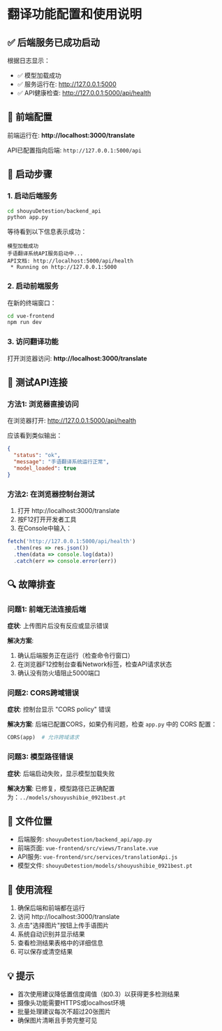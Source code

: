 # 翻译功能配置和使用说明

## ✅ 后端服务已成功启动

根据日志显示：
- ✅ 模型加载成功
- ✅ 服务运行在: http://127.0.0.1:5000
- ✅ API健康检查: http://127.0.0.1:5000/api/health

## 🔧 前端配置

前端运行在: **http://localhost:3000/translate**

API已配置指向后端: `http://127.0.0.1:5000/api`

## 📝 启动步骤

### 1. 启动后端服务
```bash
cd shouyuDetestion/backend_api
python app.py
```

等待看到以下信息表示成功：
```
模型加载成功
手语翻译系统API服务启动中...
API文档: http://localhost:5000/api/health
 * Running on http://127.0.0.1:5000
```

### 2. 启动前端服务
在新的终端窗口：
```bash
cd vue-frontend
npm run dev
```

### 3. 访问翻译功能
打开浏览器访问: **http://localhost:3000/translate**

## 🧪 测试API连接

### 方法1: 浏览器直接访问
在浏览器打开: http://127.0.0.1:5000/api/health

应该看到类似输出：
```json
{
  "status": "ok",
  "message": "手语翻译系统运行正常",
  "model_loaded": true
}
```

### 方法2: 在浏览器控制台测试
1. 打开 http://localhost:3000/translate
2. 按F12打开开发者工具
3. 在Console中输入：
```javascript
fetch('http://127.0.0.1:5000/api/health')
  .then(res => res.json())
  .then(data => console.log(data))
  .catch(err => console.error(err))
```

## 🔍 故障排查

### 问题1: 前端无法连接后端
**症状**: 上传图片后没有反应或显示错误

**解决方案**:
1. 确认后端服务正在运行（检查命令行窗口）
2. 在浏览器F12控制台查看Network标签，检查API请求状态
3. 确认没有防火墙阻止5000端口

### 问题2: CORS跨域错误
**症状**: 控制台显示 "CORS policy" 错误

**解决方案**: 
后端已配置CORS，如果仍有问题，检查 `app.py` 中的 CORS 配置：
```python
CORS(app)  # 允许跨域请求
```

### 问题3: 模型路径错误
**症状**: 后端启动失败，显示模型加载失败

**解决方案**: 
已修复，模型路径已正确配置为：`../models/shouyushibie_0921best.pt`

## 📂 文件位置

- 后端服务: `shouyuDetestion/backend_api/app.py`
- 前端页面: `vue-frontend/src/views/Translate.vue`
- API服务: `vue-frontend/src/services/translationApi.js`
- 模型文件: `shouyuDetestion/models/shouyushibie_0921best.pt`

## 🎯 使用流程

1. 确保后端和前端都在运行
2. 访问 http://localhost:3000/translate
3. 点击"选择图片"按钮上传手语图片
4. 系统自动识别并显示结果
5. 查看检测结果表格中的详细信息
6. 可以保存或清空结果

## 💡 提示

- 首次使用建议降低置信度阈值（如0.3）以获得更多检测结果
- 摄像头功能需要HTTPS或localhost环境
- 批量处理建议每次不超过20张图片
- 确保图片清晰且手势完整可见
